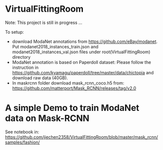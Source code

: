 # VirtualFittingRoom
Note: This project is still in progress ...

To setup:
* download ModaNet annotations from https://github.com/eBay/modanet. Put modanet2018_instances_train.json and modanet2018_instances_val.json files under root(VirtualFittingRoom) directory
* ModaNet annotation is based on Paperdoll dataset: Please follow the instruction in https://github.com/kyamagu/paperdoll/tree/master/data/chictopia and download raw data (40GB).
* In maskrcnn folder download mask_rcnn_coco.h5 from: https://github.com/matterport/Mask_RCNN/releases/tag/v2.0

# A simple Demo to train ModaNet data on Mask-RCNN
See notebook in: https://github.com/jiechen2358/VirtualFittingRoom/blob/master/mask_rcnn/samples/fashion/
